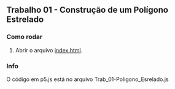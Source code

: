 ## Trabalho 01 - Construção de um Polígono Estrelado

### Como rodar

1. Abrir o arquivo [index.html](index.html).


### Info

O código em p5.js está no arquivo Trab_01-Poligono_Esrelado.js